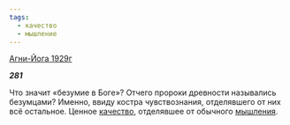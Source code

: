 ```yaml
---
tags:
  - качество
  - мышление
---
```

[Агни-Йога 1929г](https://127.0.0.1:4002/agni/1929)

___281___

Что значит «безумие в Боге»? Отчего пророки древности назывались безумцами? Именно, ввиду костра чувствознания, отделявшего от них всё остальное. Ценное [качество](../../../tags/#качество), отделявшее от обычного [мышления](../../../tags/#мышление).